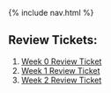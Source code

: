 {% include nav.html %}

<h2> Review Tickets: </h2>
<ol> 
  <li> <a href="https://github.com/Reem57/Trimester-3-CSP/issues/1">Week 0 Review Ticket</a></li>

  <li> <a href="https://github.com/Reem57/Trimester-3-CSP/issues/2#issue-1175829869"> Week 1 Review Ticket</a> </li>
  
  <li> <a href="https://github.com/Reem57/Trimester-3-CSP/issues/3"> Week 2 Review Ticket</a> </li>
</ol>
